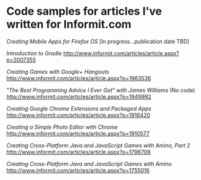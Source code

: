 # Code samples for articles I've written for Informit.com

_Creating Mobile Apps for Firefox OS_
[In progress...publication date TBD]

_Introduction to Gradle_
http://www.informit.com/articles/article.aspx?p=2007355

_Creating Games with Google+ Hangouts_
http://www.informit.com/articles/article.aspx?p=1963536

_"The Best Programming Advice I Ever Got" with James Williams_ (No code)
http://www.informit.com/articles/article.aspx?p=1949992

_Creating Google Chrome Extensions and Packaged Apps_
http://www.informit.com/articles/article.aspx?p=1916420

_Creating a Simple Photo Editor with Chrome_
http://www.informit.com/articles/article.aspx?p=1910577

_Creating Cross-Platform Java and JavaScript Games with Amino, Part 2_
http://www.informit.com/articles/article.aspx?p=1796709

_Creating Cross-Platform Java and JavaScript Games with Amino_
http://www.informit.com/articles/article.aspx?p=1755016
